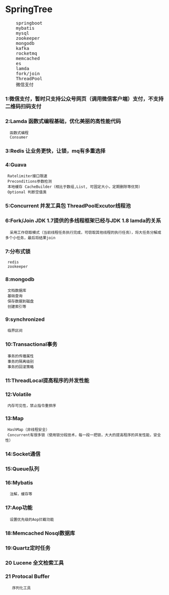 # SpringTree

<pre>
    springboot
    mybatis
    mysql
    zookeeper
    mongodb
    kafka
    rocketmq
    memcached
    es
    lamda
    fork/join
    ThreadPool
    微信支付
</pre>

### 1:微信支付，暂时只支持公众号网页（调用微信客户端）支付，不支持二维码扫码支付 
### 2:Lamda 函数式编程基础，优化美丽的高性能代码
      函数式编程
      Consumer
### 3:Redis 让业务更快，让锁，mq有多重选择
### 4:Guava 
     Ratelimiter接口限速
     Preconditions参数检测
     本地缓存 CacheBuilder（相比于数组,List, 可固定大小，定期删除等优势）
     Optional 判断空值类
### 5:Concurrent 并发工具包 ThreadPoolExcutor线程池
### 6:Fork/Join JDK 1.7提供的多线程框架已经与JDK 1.8 lamda的关系
      采用工作窃取模式（当前线程任务执行完成，可窃取其他线程的执行任务），将大任务分解成多个小任务，最后将结果join
### 7:分布式锁 
     redis
     zookeeper
### 8:mongodb
     文档数据库
     基础查询
     保存数据到磁盘
     创建索引等
### 9:synchronized
     临界区间
### 10:Transactional事务
     事务的传播属性
     事务的隔离级别
     事务的回滚策略 
### 11:ThreadLocal提高程序的并发性能 
### 12:Volatile 
     内存可见性，禁止指令重排序
### 13:Map
     HashMap（非线程安全） 
     Concurrent有很多锁（使用锁分段技术，每一段一把锁，大大的提高程序的并发性能，安全性）
### 14:Socket通信  
### 15:Queue队列
### 16:Mybatis
      注解，缓存等
### 17:Aop功能
      设置优先级的Aop拦截功能
### 18:Memcached Nosql数据库
### 19:Quartz定时任务
### 20 Lucene 全文检索工具
### 21 Protocal Buffer 
       序列化工具
